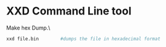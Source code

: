 # XXD Command Line tool

Make hex Dump.\

```bash
xxd file.bin        #dumps the file in hexadecimal format
```
